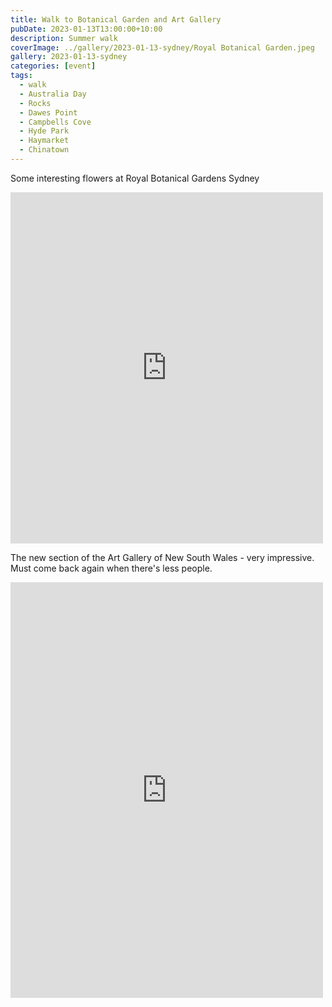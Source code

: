 ```yaml
---
title: Walk to Botanical Garden and Art Gallery
pubDate: 2023-01-13T13:00:00+10:00
description: Summer walk
coverImage: ../gallery/2023-01-13-sydney/Royal Botanical Garden.jpeg
gallery: 2023-01-13-sydney
categories: [event]
tags:
  - walk
  - Australia Day
  - Rocks
  - Dawes Point
  - Campbells Cove
  - Hyde Park
  - Haymarket
  - Chinatown
---
```


Some interesting flowers at Royal Botanical Gardens Sydney

<iframe src="https://www.facebook.com/plugins/post.php?href=https%3A%2F%2Fwww.facebook.com%2Fchris1.tham%2Fposts%2Fpfbid02pZs7dHx1NSisKriEVzU8jztbnVqfUezdh7WdAhQAaem4RxLFUoAPC5SDwYcrXCBPl&show_text=true&width=500" width="500" height="562" style="border:none;overflow:hidden" scrolling="no" frameborder="0" allowfullscreen="true" allow="autoplay; clipboard-write; encrypted-media; picture-in-picture; web-share"></iframe>

The new section of the Art Gallery of New South Wales - very impressive. Must come back again when there's less people.

<iframe src="https://www.facebook.com/plugins/post.php?href=https%3A%2F%2Fwww.facebook.com%2Fchris1.tham%2Fposts%2Fpfbid0s84e8JPEkxyvM27oRFdhJEGNgvjimgEbdSHMmo67or3cSSrTakyCJFfMpdADiou8l&show_text=true&width=500" width="500" height="665" style="border:none;overflow:hidden" scrolling="no" frameborder="0" allowfullscreen="true" allow="autoplay; clipboard-write; encrypted-media; picture-in-picture; web-share"></iframe>
